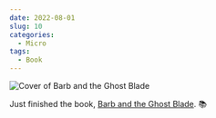 ```yaml
---
date: 2022-08-01
slug: 10
categories:
  - Micro
tags:
  - Book
---
```


![Cover of Barb and the Ghost Blade](https://i.gr-assets.com/images/S/compressed.photo.goodreads.com/books/1651710858l/58437792.jpg)

Just finished the book, [Barb and the Ghost Blade](https://www.goodreads.com/review/show/4888116658?utm_medium=api&utm_source=rss). 📚
